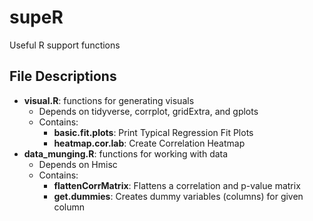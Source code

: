 # supeR

Useful R support functions

## File Descriptions

* **visual.R**: functions for generating visuals
  * Depends on tidyverse, corrplot, gridExtra, and gplots
  * Contains:
    * **basic.fit.plots**: Print Typical Regression Fit Plots
    * **heatmap.cor.lab**: Create Correlation Heatmap
* **data_munging.R**: functions for working with data
  * Depends on Hmisc
  * Contains:
    * **flattenCorrMatrix**: Flattens a correlation and p-value matrix
    * **get.dummies**: Creates dummy variables (columns) for given column
